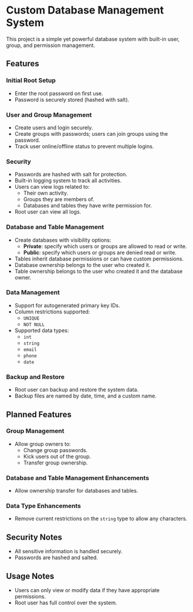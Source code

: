 # Custom Database Management System

This project is a simple yet powerful database system with built-in user, group, and permission management.

## Features

### Initial Root Setup
- Enter the root password on first use.
- Password is securely stored (hashed with salt).

### User and Group Management
- Create users and login securely.
- Create groups with passwords; users can join groups using the password.
- Track user online/offline status to prevent multiple logins.

### Security
- Passwords are hashed with salt for protection.
- Built-in logging system to track all activities.
- Users can view logs related to:
  - Their own activity.
  - Groups they are members of.
  - Databases and tables they have write permission for.
- Root user can view all logs.

### Database and Table Management
- Create databases with visibility options:
  - **Private**: specify which users or groups are allowed to read or write.
  - **Public**: specify which users or groups are denied read or write.
- Tables inherit database permissions or can have custom permissions.
- Database ownership belongs to the user who created it.
- Table ownership belongs to the user who created it and the database owner.

### Data Management
- Support for autogenerated primary key IDs.
- Column restrictions supported:
  - `UNIQUE`
  - `NOT NULL`
- Supported data types:
  - `int`
  - `string`
  - `email`
  - `phone`
  - `date`

### Backup and Restore
- Root user can backup and restore the system data.
- Backup files are named by date, time, and a custom name.

## Planned Features

### Group Management
- Allow group owners to:
  - Change group passwords.
  - Kick users out of the group.
  - Transfer group ownership.

### Database and Table Management Enhancements
- Allow ownership transfer for databases and tables.

### Data Type Enhancements
- Remove current restrictions on the `string` type to allow any characters.

## Security Notes
- All sensitive information is handled securely.
- Passwords are hashed and salted.

## Usage Notes
- Users can only view or modify data if they have appropriate permissions.
- Root user has full control over the system.
